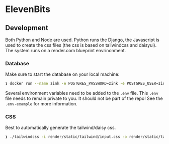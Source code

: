 
# ElevenBits

## Development

Both Python and Node are used.  Python runs the Django, the Javascript is used to create the css files (the css is based on tailwindcss and daisyui).
The system runs on a render.com blueprint envrinonment.

### Database

Make sure to start the database on your local machine:

```bash
❯ docker run --name zink -e POSTGRES_PASSWORD=zink -e POSTGRES_USER=zink -d -p 7777:5432 postgres
```

Several environment variables need to be added to the `.env` file.  This `.env` file needs to remain private to you.  It should not be part of the repo!  See the `.env-example` for more information.

### CSS

Best to automatically generate the tailwind/daisy css.

```bash
❯ ./tailwindcss -i render/static/tailwind/input.css -o render/static/tailwind/output.css --watch
```

